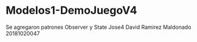 # Modelos1-DemoJuegoV4
Se agregaron patrones Observer y State
Jose4 David Ramirez Maldonado 20181020047
